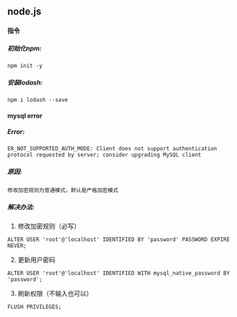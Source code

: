## node.js

#### 指令
##### 初始化npm:
``` 
npm init -y
```

##### 安装lodash:
```
npm i lodash --save
```


#### mysql error
##### Error:
```
ER_NOT_SUPPORTED_AUTH_MODE: Client does not support authentication protocol requested by server; consider upgrading MySQL client
```

##### 原因:
```
修改加密规则为普通模式，默认是严格加密模式
```

##### 解决办法:

1. 修改加密规则（必写）
```
ALTER USER 'root'@'localhost' IDENTIFIED BY 'password' PASSWORD EXPIRE NEVER;
```

2. 更新用户密码
```
ALTER USER 'root'@'localhost' IDENTIFIED WITH mysql_native_password BY 'password';
```

3. 刷新权限（不输入也可以）
```
FLUSH PRIVILEGES;
```
